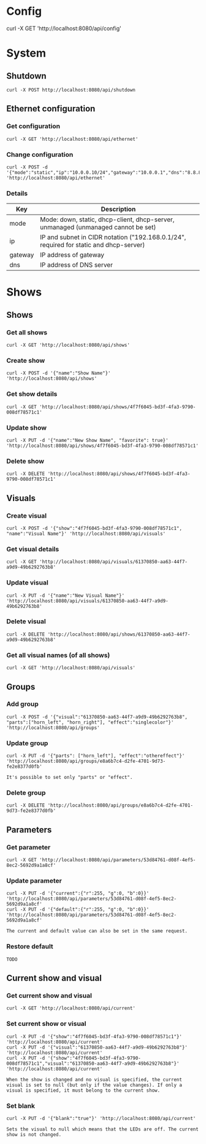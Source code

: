 # Config

curl -X GET 'http://localhost:8080/api/config'

# System

## Shutdown

    curl -X POST http://localhost:8080/api/shutdown

## Ethernet configuration

### Get configuration

    curl -X GET 'http://localhost:8080/api/ethernet'

### Change configuration

    curl -X POST -d '{"mode":"static","ip":"10.0.0.10/24","gateway":"10.0.0.1","dns":"8.8.8.8"}' 'http://localhost:8080/api/ethernet'

### Details
Key     | Description
--------|---------------------
mode    | Mode: down, static, dhcp-client, dhcp-server, unmanaged (unmanaged cannot be set)
ip      | IP and subnet in CIDR notation ("192.168.0.1/24", required for static and dhcp-server)
gateway | IP address of gateway
dns     | IP address of DNS server

# Shows

## Shows

### Get all shows

    curl -X GET 'http://localhost:8080/api/shows'

### Create show

    curl -X POST -d '{"name":"Show Name"}' 'http://localhost:8080/api/shows'

### Get show details

    curl -X GET 'http://localhost:8080/api/shows/4f7f6045-bd3f-4fa3-9790-008df78571c1'

### Update show

    curl -X PUT -d '{"name":"New Show Name", "favorite": true}' 'http://localhost:8080/api/shows/4f7f6045-bd3f-4fa3-9790-008df78571c1'

### Delete show

    curl -X DELETE 'http://localhost:8080/api/shows/4f7f6045-bd3f-4fa3-9790-008df78571c1'

## Visuals

### Create visual

    curl -X POST -d '{"show":"4f7f6045-bd3f-4fa3-9790-008df78571c1", "name":"Visual Name"}' 'http://localhost:8080/api/visuals'

### Get visual details

    curl -X GET 'http://localhost:8080/api/visuals/61370850-aa63-44f7-a9d9-49b6292763b8'

### Update visual

    curl -X PUT -d '{"name":"New Visual Name"}' 'http://localhost:8080/api/visuals/61370850-aa63-44f7-a9d9-49b6292763b8'

### Delete visual

    curl -X DELETE 'http://localhost:8080/api/shows/61370850-aa63-44f7-a9d9-49b6292763b8'

### Get all visual names (of all shows)

    curl -X GET 'http://localhost:8080/api/visuals'

## Groups

### Add group

    curl -X POST -d '{"visual":"61370850-aa63-44f7-a9d9-49b6292763b8", "parts":["horn_left", "horn_right"], "effect":"singlecolor"}' 'http://localhost:8080/api/groups'

### Update group

    curl -X PUT -d '{"parts": ["horn_left"], "effect":"othereffect"}' 'http://localhost:8080/api/groups/e8a6b7c4-d2fe-4701-9d73-fe2e8377d0fb'

    It's possible to set only "parts" or "effect".

### Delete group

    curl -X DELETE 'http://localhost:8080/api/groups/e8a6b7c4-d2fe-4701-9d73-fe2e8377d0fb'

## Parameters

### Get parameter

    curl -X GET 'http://localhost:8080/api/parameters/53d84761-d08f-4ef5-8ec2-5692d9a1a8cf'

### Update parameter

    curl -X PUT -d '{"current":{"r":255, "g":0, "b":0}}' 'http://localhost:8080/api/parameters/53d84761-d08f-4ef5-8ec2-5692d9a1a8cf' 
    curl -X PUT -d '{"default":{"r":255, "g":0, "b":0}}' 'http://localhost:8080/api/parameters/53d84761-d08f-4ef5-8ec2-5692d9a1a8cf' 

    The current and default value can also be set in the same request.

### Restore default

    TODO

## Current show and visual

### Get current show and visual

    curl -X GET 'http://localhost:8080/api/current'

### Set current show or visual

    curl -X PUT -d '{"show":"4f7f6045-bd3f-4fa3-9790-008df78571c1"}' 'http://localhost:8080/api/current'
    curl -X PUT -d '{"visual":"61370850-aa63-44f7-a9d9-49b6292763b8"}' 'http://localhost:8080/api/current'
    curl -X PUT -d '{"show":"4f7f6045-bd3f-4fa3-9790-008df78571c1","visual":"61370850-aa63-44f7-a9d9-49b6292763b8"}' 'http://localhost:8080/api/current'

    When the show is changed and no visual is specified, the current visual is set to null (but only if the value changes). If only a visual is specified, it must belong to the current show.

### Set blank

    curl -X PUT -d '{"blank":"true"}' 'http://localhost:8080/api/current'

    Sets the visual to null which means that the LEDs are off. The current show is not changed.